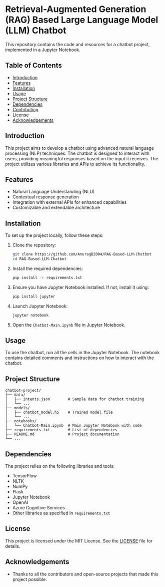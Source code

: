 # Retrieval-Augmented Generation (RAG) Based Large Language Model (LLM) Chatbot

This repository contains the code and resources for a chatbot project, implemented in a Jupyter Notebook.

## Table of Contents

- [Introduction](#introduction)
- [Features](#features)
- [Installation](#installation)
- [Usage](#usage)
- [Project Structure](#project-structure)
- [Dependencies](#dependencies)
- [Contributing](#contributing)
- [License](#license)
- [Acknowledgements](#acknowledgements)

## Introduction

This project aims to develop a chatbot using advanced natural language processing (NLP) techniques. The chatbot is designed to interact with users, providing meaningful responses based on the input it receives. The project utilizes various libraries and APIs to achieve its functionality.

## Features

- Natural Language Understanding (NLU)
- Contextual response generation
- Integration with external APIs for enhanced capabilities
- Customizable and extendable architecture

## Installation

To set up the project locally, follow these steps:

1. Clone the repository:
   ```bash
   git clone https://github.com/AnuragB2004/RAG-Based-LLM-Chatbot
   cd RAG-Based-LLM-Chatbot
   ```

2. Install the required dependencies:
   ```bash
   pip install -r requirements.txt
   ```

3. Ensure you have Jupyter Notebook installed. If not, install it using:
   ```bash
   pip install jupyter
   ```

4. Launch Jupyter Notebook:
   ```bash
   jupyter notebook
   ```

5. Open the `Chatbot-Main.ipynb` file in Jupyter Notebook.

## Usage

To use the chatbot, run all the cells in the Jupyter Notebook. The notebook contains detailed comments and instructions on how to interact with the chatbot.

## Project Structure

```
chatbot-project/
├── data/
│   ├── intents.json        # Sample data for chatbot training
│   └── ...
├── models/
│   ├── chatbot_model.h5    # Trained model file
│   └── ...
├── notebooks/
│   └── Chatbot-Main.ipynb  # Main Jupyter Notebook with code
├── requirements.txt        # List of dependencies
├── README.md               # Project documentation
└── ...
```

## Dependencies

The project relies on the following libraries and tools:

- TensorFlow
- NLTK
- NumPy
- Flask
- Jupyter Notebook
- OpenAI
- Azure Cognitive Services
- Other libraries as specified in `requirements.txt`


## License

This project is licensed under the MIT License. See the [LICENSE](LICENSE) file for details.

## Acknowledgements

- Thanks to all the contributors and open-source projects that made this project possible.

